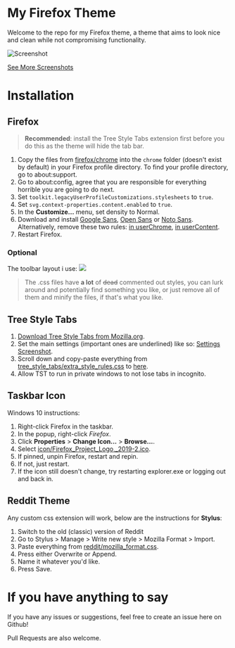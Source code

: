 # My Firefox Theme
 
Welcome to the repo for my Firefox theme, a theme that aims to look nice and clean while not compromising functionality.

![Screenshot](https://raw.githubusercontent.com/not-holar/my_firefox_theme/master/screenshots/screenshot.png)

[See More Screenshots](SCREENSHOTS.md)

# Installation

## Firefox

> **Recommended**: install the Tree Style Tabs extension first before you do this as the theme will hide the tab bar.

1. Copy the files from [firefox/chrome](firefox/chrome) into the ```chrome``` folder (doesn't exist by default) in your Firefox profile directory. To find your profile directory, go to about:support.
2. Go to about:config, agree that you are responsible for everything horrible you are going to do next.
3. Set ```toolkit.legacyUserProfileCustomizations.stylesheets``` to ```true```.
4. Set ```svg.context-properties.content.enabled``` to ```true```.
5. In the **Customize...** menu, set density to Normal.
6. Download and install [Google Sans](https://www.google.com/search?q=Google+Sans), [Open Sans](https://www.google.com/search?q=Open+Sans) or [Noto Sans](https://www.google.com/search?q=Noto+Sans). Alternatively, remove these two rules: [in userChrome](https://github.com/not-holar/my_firefox_theme/blob/7a2d0e4ec371a283d10a42515422af001ba5b18d/firefox/chrome/userChrome.css#L1-L5), [in userContent](https://github.com/not-holar/my_firefox_theme/blob/7a2d0e4ec371a283d10a42515422af001ba5b18d/firefox/chrome/userContent.css#L7-L9).
7. Restart Firefox.

### Optional

The toolbar layout i use:
![](https://raw.githubusercontent.com/not-holar/my_firefox_theme/master/firefox/toolbar_layout.png)

> The .css files have **a lot** of ~~dead~~ commented out styles, you can lurk around and potentially find something you like, or just remove all of them and minify the files, if that's what you like.

## Tree Style Tabs

1. [Download Tree Style Tabs from Mozilla.org](https://addons.mozilla.org/en-US/firefox/addon/tree-style-tab/).
2. Set the main settings (important ones are underlined) like so: [Settings Screenshot](https://raw.githubusercontent.com/not-holar/my_firefox_theme/master/tree_style_tabs/settings.png).
3. Scroll down and copy-paste everything from [tree_style_tabs/extra_style_rules.css](tree_style_tabs/extra_style_rules.css) to [here](https://raw.githubusercontent.com/not-holar/my_firefox_theme/master/tree_style_tabs/put_css_here.png).
4. Allow TST to run in private windows to not lose tabs in incognito.

## Taskbar Icon

Windows 10 instructions:
1. Right-click Firefox in the taskbar.
2. In the popup, right-click *Firefox*.
3. Click **Properties** > **Change Icon...** > **Browse...**.
4. Select [icon/Firefox_Project_Logo,_2019-2.ico](icon/Firefox_Project_Logo,_2019-2.ico).
5. If pinned, unpin Firefox, restart and repin.
6. If not, just restart.
7. If the icon still doesn't change, try restarting explorer.exe or logging out and back in.

## Reddit Theme

Any custom css extension will work, below are the instructions for **Stylus**:

1. Switch to the old (classic) version of Reddit
2. Go to Stylus > Manage > Write new style > Mozilla Format > Import.
3. Paste everything from [reddit/mozilla_format.css](reddit/mozilla_format.css).
4. Press either Overwrite or Append.
5. Name it whatever you'd like.
6. Press Save.

# If you have anything to say

If you have any issues or suggestions, feel free to create an issue here on Github!

Pull Requests are also welcome.
